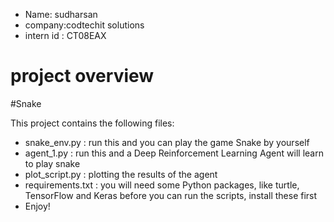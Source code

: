 
- Name: sudharsan
- company:codtechit solutions
- intern id : CT08EAX

# project overview

#Snake

This project contains the following files:

- snake_env.py : run this and you can play the game Snake by yourself
- agent_1.py : run this and a Deep Reinforcement Learning Agent will learn to play snake
- plot_script.py : plotting the results of the agent
- requirements.txt : you will need some Python packages, like turtle, TensorFlow and Keras before you can run the scripts, install these first
- Enjoy!
